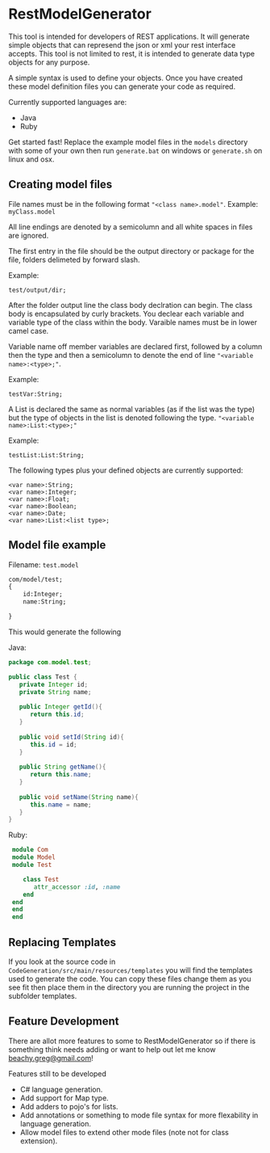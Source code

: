 RestModelGenerator
==================

This tool is intended for developers of REST applications. It will generate simple objects that can represend the json or xml your rest interface accepts. This tool is not limited to rest, it is intended to generate data type objects for any purpose.

A simple syntax is used to define your objects. Once you have created these model definition files you can generate your code as required.

Currently supported languages are:

+ Java
+ Ruby

Get started fast! Replace the example model files in the `models` directory with some of your own then run `generate.bat` on windows or `generate.sh` on linux and osx. 

Creating model files
--------------------

File names must be in the following format `"<class name>.model"`. Example: `myClass.model`

All line endings are denoted by a semicolumn and all white spaces in files are ignored.

The first entry in the file should be the output directory or package for the file, folders delimeted by forward slash. 

Example:
```
test/output/dir;
```

After the folder output line the class body declration can begin. The class body is encapsulated by curly brackets. You declear each variable and variable type of the class within the body. Varaible names must be in lower camel case.

Variable name off member variables are declared first, followed by a column then the type and then a semicolumn to denote the end of line `"<variable name>:<type>;"`.

Example:
```
testVar:String;
```

A List is declared the same as normal variables (as if the list was the type) but the type of objects in the list is denoted following the type. `"<variable name>:List:<type>;"`

Example:
```
testList:List:String;
```

The following types plus your defined objects are currently supported:
```
<var name>:String;
<var name>:Integer;
<var name>:Float;
<var name>:Boolean;
<var name>:Date;
<var name>:List:<list type>;
```

Model file example
----------------------
Filename: `test.model`
```html
com/model/test;
{
    id:Integer;
    name:String;

}
```

This would generate the following

Java:
```java
package com.model.test;

public class Test {
   private Integer id;
   private String name;
   
   public Integer getId(){
      return this.id;
   }
   
   public void setId(String id){
      this.id = id;
   }
   
   public String getName(){
      return this.name;
   }
   
   public void setName(String name){
      this.name = name;
   }
}
```

Ruby:
```ruby
 module Com 
 module Model 
 module Test 

    class Test
       attr_accessor :id, :name
    end
 end
 end
 end
```
Replacing Templates
--------------------
If you look at the source code in `CodeGeneration/src/main/resources/templates` you will find the templates used to generate the code. You can copy these files change them as you see fit then place them in the directory you are running the project in the subfolder templates.

Feature Development
---------------------
There are allot more features to some to RestModelGenerator so if there is something think needs adding or want to help out let me know beachy.greg@gmail.com!

Features still to be developed
+ C# language generation.
+ Add support for Map type.
+ Add adders to pojo's for lists.
+ Add annotations or something to mode file syntax for more flexability in language generation.
+ Allow model files to extend other mode files (note not for class extension). 
